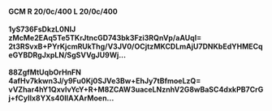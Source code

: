 #### GCM R 20/0c/400 L 20/0c/400
**1yS736FsDkzL0NlJ**<br/>**zMcMe2EAq5Te5TKrJtncGD743bk3Fzi3RQnVp/aAUqI=**<br/>**2t3RSvxB+PYrKjcmRUkThg/V3JV0/OCjtzMKCDLmAjU7DNKbEdYHMECqeGYBDRgJxpLN/SgSVVgJU9Wj...**<br/><br/>
**88ZgfMtUqbOrHnFN**<br/>**4afHv7kkwn3J/y9Fu0Kj0SJVe3Bw+EhJy7tBfmoeLzQ=**<br/>**vVZhar4hY1QxvlvYcY+R+M8ZCAW3uaceLNznhV2G8wBaSC4dxkPB7CrGj+fCyIlx8YXs40lIAXArMoen...**